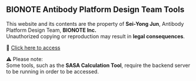 ## BIONOTE Antibody Platform Design Team Tools

This website and its contents are the property of **Sei-Yong Jun**, Antibody Platform Design Team, **BIONOTE Inc.**  
Unauthorized copying or reproduction may result in **legal consequences**.

🔗 [Click here to access](https://sei-yong.github.io/APTOOLS/AP-000-Main.html)

⚠️ Please note:  
Some tools, such as the **SASA Calculation Tool**, require the backend server to be running in order to be accessed.
